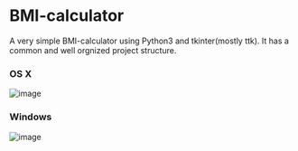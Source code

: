 # BMI-calculator
A very simple BMI-calculator using Python3 and tkinter(mostly ttk).
It has a common and well orgnized project structure.
### OS X
![image](https://github.com/tyong920/BMI-calculator/example/bmi-osx.png)

### Windows
![image](https://github.com/tyong920/BMI-calculator/example/bmi-windows7.jpg)
